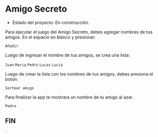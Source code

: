<h1> Amigo Secreto</h1>

- Estado del proyecto: En construcción.

Para ejecutar el juego del Amigo Secreto, debes agregar nombres de tus amigos. 
En el espacio en blanco y presionar:

```Añadir ```

Luego de ingresar el nombre de tus amigos, se crea una lista:

```Juan```
```Maria```
```Pedro```
```Lucas```
```Lucia```

Luego de crear la lista con los nombres de tus amigos, debes presiona el boton: 

```Sortear amigo```

Para finalizar la app te mostrara un nombre de tu amigo al azar.

 ``` Pedro ```

 <h2> FIN </h2>`